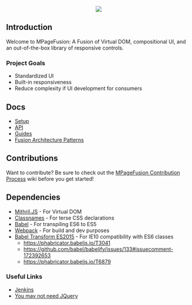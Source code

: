 <div align="center">
  <a href="https://github.cerner.com/DiscernABU/MPageFusion">
    <img src="https://raw.github.cerner.com/DiscernABU/MPageFusion/master/build/fusion-logo.png">
  </a>
</div>

## Introduction

Welcome to MPageFusion: A Fusion of Virtual DOM, compositional UI, and an out-of-the-box library of responsive controls.

### Project Goals

*   Standardized UI
*   Built-in responsiveness
*   Reduce complexity if UI development for consumers

## Docs

*   [Setup](./docs/guides/setup-guide.md)
*   [API](./docs/api/README.md)
*   [Guides](./docs/guides/README.md)
*   [Fusion Architecture Patterns](https://github.cerner.com/MPagesEcosystem/fusion-architecture-patterns)

## Contributions

Want to contribute? Be sure to check out the [MPageFusion Contribution Process](https://wiki.ucern.com/display/associates/MPageUI+Contribution+Process) wiki before you get started!

## Dependencies

*   [Mithril.JS](http://mithril.js.org/) - For Virtual DOM
*   [Classnames](https://github.com/JedWatson/classnames) - For terse CSS declarations
*   [Babel](https://babeljs.io/) - For transpiling ES6 to ES5
*   [Webpack](https://webpack.github.io/) - For build and dev purposes
*   [Babel Transform ES2015](https://www.npmjs.com/package/babel-plugin-transform-es2015-classes) - For IE10 compatibility with ES6 classes
    *   https://phabricator.babeljs.io/T3041
    *   https://github.com/babel/babelify/issues/133#issuecomment-172392653
    *   https://phabricator.babeljs.io/T6879

### Useful Links

*   [Jenkins](https://jenkins.cerner.com/discernabu/job/mpage-fusion/)
*   [You may not need JQuery](http://youmightnotneedjquery.com/)
